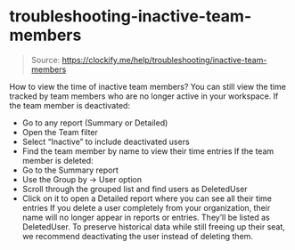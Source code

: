 # troubleshooting-inactive-team-members

> Source: https://clockify.me/help/troubleshooting/inactive-team-members

How to view the time of inactive team members?
You can still view the time tracked by team members who are no longer active in your workspace.
If the team member is deactivated:
- Go to any report (Summary or Detailed)
- Open the Team filter
- Select “Inactive” to include deactivated users
- Find the team member by name to view their time entries
If the team member is deleted:
- Go to the Summary report
- Use the Group by -> User option
- Scroll through the grouped list and find users as DeletedUser
- Click on it to open a Detailed report where you can see all their time entries
If you delete a user completely from your organization, their name will no longer appear in reports or entries. They’ll be listed as DeletedUser. To preserve historical data while still freeing up their seat, we recommend deactivating the user instead of deleting them.
